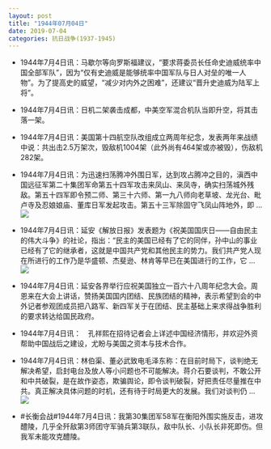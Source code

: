 ```yaml
---
layout: post
title: "1944年07月04日"
date: 2019-07-04
categories: 抗日战争(1937-1945)
---
```


<meta name="referrer" content="no-referrer" />

- 1944年7月4日讯：马歇尔等向罗斯福建议，“要求蒋委员长任命史迪威统率中国全部军队”，因为“仅有史迪威是能够统率中国军队与日人对垒的唯一人物”。为了提高史的威望，“减少对内外之困难”，还建议“晋升史迪威为陆军上将”。 

- 1944年7月4日讯：日机二架袭击成都，中美空军混合机队当即升空，将其击落一架。 

- 1944年7月4日讯：美国第十四航空队改组成立两周年纪念，发表两年来战绩中说：共出击2.5万架次，毁敌机1004架（此外尚有464架或亦被毁），伤敌机282架。 

- 1944年7月4日讯：为迅速扫荡腾冲外围日军，达到攻占腾冲之目的，滇西中国远征军第二十集团军命第五十四军攻击来凤山、来凤寺，确实扫荡城外残敌。第五十四军即令预二师、第三十六师、第一九八师向老草坡、龙光台、毗卢寺及忍娘娘庙、董库日军发起攻击。第五十三军除固守飞凤山阵地外，即 ... <br/><img src="https://wx1.sinaimg.cn/large/aca367d8ly1g4nz2m0o4pj20c8090t8q.jpg" />

- 1944年7月4日讯：延安《解放日报》发表题为《祝美国国庆日——自由民主的伟大斗争》的社论，指出：“民主的美国已经有了它的同伴，孙中山的事业已经有了它的继承者，这就是中国共产党和其他民主的势力。我们共产党人现在所进行的工作乃是华盛顿、杰斐逊、林肯等早已在美国进行的工作，它 ... <br/><img src="https://wx2.sinaimg.cn/large/aca367d8ly1g4nqf797qqj20c809zq2y.jpg" />

- 1944年7月4日讯：延安各界举行应祝美国独立一百六十八周年纪念大会。周恩来在大会上讲话，赞扬美国国内团结、民族团结的精神，表示希望到会的中外记者参观团成员把八路军、新四军关于在团结、民主基础上来求得战争胜利的要求转达给国民政府。 

- 1944年7月4日讯：　孔祥熙在招待记者会上详述中国经济情形，并欢迎外资帮助中国战后之建设，尤盼与美国之资本与技术合作。 

- 1944年7月4日讯：林伯渠、董必武致电毛泽东称：在目前时局下，谈判绝无解决希望，启封电台及放人等小问题也不可能解决。蒋介石要谈判，不敢公开和中共破裂，是在故作姿态，欺骗舆论，即令谈判破裂，好把责任尽量推在中共。真正解决具体问题的时机，还有待于时局更大的发展。我们对谈判仍 ... <br/><img src="https://wx2.sinaimg.cn/large/aca367d8ly1g4nl7tlltvj20c80cwmxb.jpg" />

- #长衡会战#1944年7月4日讯：我第30集团军58军在衡阳外围实施反击，进攻醴陵，几乎全歼敌第3师团守军骑兵第3联队，敌中队长、小队长非死即伤。但我军未能攻克醴陵。 

